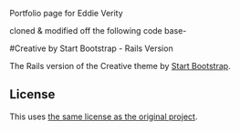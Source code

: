 Portfolio page for Eddie Verity

cloned & modified off the following code base-

#Creative by Start Bootstrap - Rails Version

The Rails version of the Creative theme by [Start Bootstrap](http://startbootstrap.com/).

## License

This uses [the same license as the original project](https://github.com/IronSummitMedia/startbootstrap-creative#copyright-and-license).
